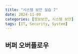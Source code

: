 ```yaml
---
title: "시스템 보안 실습 7"
date: 2024-11-09
categories: [정보보안, 시스템 보안]
tags: [IT, Security, System]
---
```


## 버퍼 오버플로우

